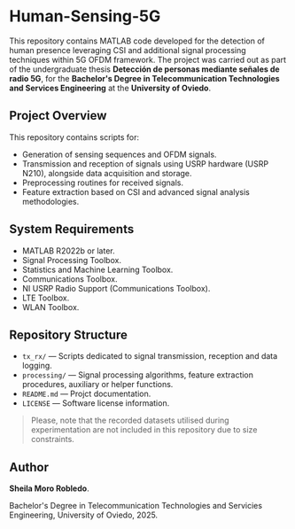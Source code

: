 # Human-Sensing-5G

This repository contains MATLAB code developed for the detection of human presence leveraging CSI and additional signal processing techniques within 5G OFDM framework. The project was carried out as part of the undergraduate thesis **Detección de personas mediante señales de radio 5G**, for the **Bachelor's Degree in Telecommunication Technologies and Services Engineering** at the **University of Oviedo**.

## Project Overview

This repository contains scripts for:
- Generation of sensing sequences and OFDM signals.
- Transmission and reception of signals using USRP hardware (USRP N210), alongside data acquisition and storage.
- Preprocessing routines for received signals.
- Feature extraction based on CSI and advanced signal analysis methodologies.

## System Requirements

- MATLAB R2022b or later.
- Signal Processing Toolbox.
- Statistics and Machine Learning Toolbox.
- Communications Toolbox.
- NI USRP Radio Support (Communications Toolbox).
- LTE Toolbox.
- WLAN Toolbox.

## Repository Structure

- `tx_rx/` — Scripts dedicated to signal transmission, reception and data logging.
- `processing/` — Signal processing algorithms, feature extraction procedures, auxiliary or helper functions.
- `README.md` — Projct documentation.
- `LICENSE` — Software license information.
  
> Please, note that the recorded datasets utilised during experimentation are not included in this repository due to size constraints.

## Author

**Sheila Moro Robledo**.

Bachelor's Degree in Telecommunication Technologies and Servicies Engineering, University of Oviedo, 2025.
